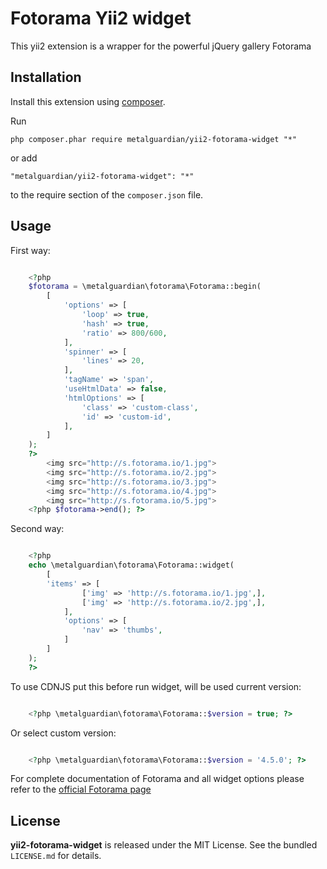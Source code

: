 Fotorama Yii2 widget
====================
This yii2 extension is a wrapper for the powerful jQuery gallery Fotorama

Installation
------------

Install this extension using [composer](http://getcomposer.org/download/).

Run

```
php composer.phar require metalguardian/yii2-fotorama-widget "*"
```

or add

```
"metalguardian/yii2-fotorama-widget": "*"
```

to the require section of the `composer.json` file.


Usage
-----

First way:

```php

    <?php 
    $fotorama = \metalguardian\fotorama\Fotorama::begin(
        [
            'options' => [
                'loop' => true,
                'hash' => true,
                'ratio' => 800/600,
            ],
            'spinner' => [
                'lines' => 20,
            ],
            'tagName' => 'span',
            'useHtmlData' => false,
            'htmlOptions' => [
                'class' => 'custom-class',
                'id' => 'custom-id',
            ],
        ]
    ); 
    ?>
        <img src="http://s.fotorama.io/1.jpg">    
        <img src="http://s.fotorama.io/2.jpg">
        <img src="http://s.fotorama.io/3.jpg">
        <img src="http://s.fotorama.io/4.jpg">
        <img src="http://s.fotorama.io/5.jpg">
    <?php $fotorama->end(); ?>

```

Second way:

```php

    <?php 
    echo \metalguardian\fotorama\Fotorama::widget(
        [
        'items' => [
                ['img' => 'http://s.fotorama.io/1.jpg',],
                ['img' => 'http://s.fotorama.io/2.jpg',],
            ],
            'options' => [
                'nav' => 'thumbs',
            ]
        ]
    ); 
    ?>

```

To use CDNJS put this before run widget, will be used current version:

```php

    <?php \metalguardian\fotorama\Fotorama::$version = true; ?>

```

Or select custom version:

```php

    <?php \metalguardian\fotorama\Fotorama::$version = '4.5.0'; ?>

```

For complete documentation of Fotorama and all widget options please refer to the [official Fotorama page](http://fotorama.io/)

License
-------

**yii2-fotorama-widget** is released under the MIT License. See the bundled `LICENSE.md` for details.

